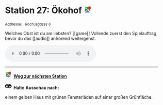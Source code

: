 # Station 27: Ökohof  <a href="https://www.google.com/maps/dir/?api=1&travelmode=walking&destination=47.7961837,13.0209395"><img src="https://github.com/kipppunkte/kipppunkte/raw/gh-pages/assets/google-maps.svg" width="24" height="24"></a>

<small>Addresse:<em style="margin-left: 10px">Rochusgasse 6</em></small>



Welches Obst ist du am liebsten?
[[game]] 
Vollende zuerst den Spielauftrag, bevor du das [[audio]] anhörend weitergehst.


<audio controls>
    <source src="https://github.com/kipppunkte/kipppunkte/raw/gh-pages/assets/27_Ökohof.mp3" type="audio/mpeg">
    Your browser does not support the audio tag.
</audio>





____

<a href="https://www.google.com/maps/dir/?api=1&travelmode=walking&destination=47.7956509,13.0252697"><img src="https://github.com/kipppunkte/kipppunkte/raw/gh-pages/assets/google-maps.svg" style="height: 1.5em;margin-right: 0.5em"></a>**[Weg zur nächsten Station](https://www.google.com/maps/dir/?api=1&travelmode=walking&destination=47.7956509,13.0252697)**



<img src="https://github.com/kipppunkte/kipppunkte/raw/gh-pages/assets/eyes.svg" style="height: 1.5em;background: white;margin-right: 0.5em">**Halte Ausschau nach:**

einem gelben Haus mit grünen Fensterläden auf einer großen Grünfläche.